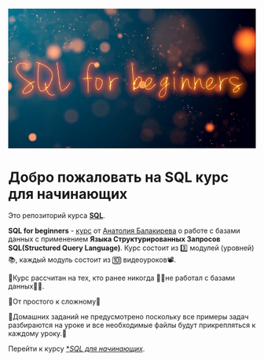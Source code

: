 ![SQL banner](https://github.com/AnatoliiBalakiriev/sql_video_course_for_beginners/blob/main/images/intro.png)

# Добро пожаловать на **SQL курс для начинающих**

Это репозиторий курса [**SQL**](https://github.com/AnatoliiBalakiriev/sql_video_course_for_beginners/blob/main/SQL-101%20Guide.md). 

**SQL for beginners** - [курс](https://github.com/AnatoliiBalakiriev/sql_video_course_for_beginners/blob/main/SQL-101%20Guide.md) от [Анатолия Балакирева](https://www.linkedin.com/in/anatolii-balakiriev) о работе с базами данных с применением **Языка Структурированных Запросов SQL(Structured Query Language)**. Курс состоит из 3️⃣ модулей (уровней)📚, каждый модуль состоит из 🔟 видеоуроков📽. 

💫Курс рассчитан на тех, кто ранее никогда 👩‍💻не работал с базами данных🧑‍💻.

💫От простого к сложному🚀

💫Домашних заданий не предусмотрено поскольку все примеры задач разбираются на уроке и все необходимые файлы будут прикрепляться к каждому уроку.📎

Перейти к курсу [**SQL для начинающих*](https://github.com/AnatoliiBalakiriev/sql_video_course_for_beginners/blob/main/SQL-101%20Guide.md).
